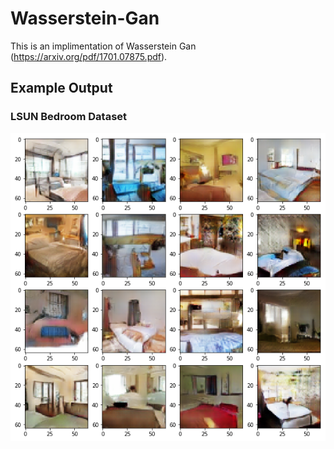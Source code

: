 # Wasserstein-Gan
This is an implimentation of Wasserstein Gan (https://arxiv.org/pdf/1701.07875.pdf).

## Example Output
### LSUN Bedroom Dataset
![](output/bedroom_6.jpg)
